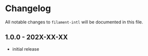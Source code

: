 # Changelog

All notable changes to `filament-intl` will be documented in this file.

## 1.0.0 - 202X-XX-XX

- initial release
